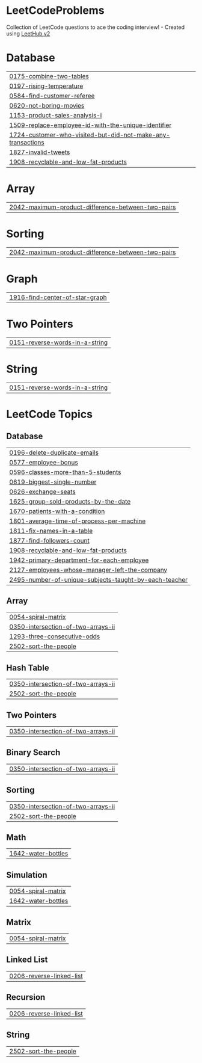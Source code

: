 # LeetCodeProblems
Collection of LeetCode questions to ace the coding interview! - Created using [LeetHub v2](https://github.com/arunbhardwaj/LeetHub-2.0)


# Database
|  |
| ------- |
| [0175-combine-two-tables](https://github.com/dhananjaytripathi08/LeetCodeProblems/tree/master/0175-combine-two-tables) |
| [0197-rising-temperature](https://github.com/dhananjaytripathi08/LeetCodeProblems/tree/master/0197-rising-temperature) |
| [0584-find-customer-referee](https://github.com/dhananjaytripathi08/LeetCodeProblems/tree/master/0584-find-customer-referee) |
| [0620-not-boring-movies](https://github.com/dhananjaytripathi08/LeetCodeProblems/tree/master/0620-not-boring-movies) |
| [1153-product-sales-analysis-i](https://github.com/dhananjaytripathi08/LeetCodeProblems/tree/master/1153-product-sales-analysis-i) |
| [1509-replace-employee-id-with-the-unique-identifier](https://github.com/dhananjaytripathi08/LeetCodeProblems/tree/master/1509-replace-employee-id-with-the-unique-identifier) |
| [1724-customer-who-visited-but-did-not-make-any-transactions](https://github.com/dhananjaytripathi08/LeetCodeProblems/tree/master/1724-customer-who-visited-but-did-not-make-any-transactions) |
| [1827-invalid-tweets](https://github.com/dhananjaytripathi08/LeetCodeProblems/tree/master/1827-invalid-tweets) |
| [1908-recyclable-and-low-fat-products](https://github.com/dhananjaytripathi08/LeetCodeProblems/tree/master/1908-recyclable-and-low-fat-products) |
# Array
|  |
| ------- |
| [2042-maximum-product-difference-between-two-pairs](https://github.com/dhananjaytripathi08/LeetCodeProblems/tree/master/2042-maximum-product-difference-between-two-pairs) |
# Sorting
|  |
| ------- |
| [2042-maximum-product-difference-between-two-pairs](https://github.com/dhananjaytripathi08/LeetCodeProblems/tree/master/2042-maximum-product-difference-between-two-pairs) |
# Graph
|  |
| ------- |
| [1916-find-center-of-star-graph](https://github.com/dhananjaytripathi08/LeetCodeProblems/tree/master/1916-find-center-of-star-graph) |
# Two Pointers
|  |
| ------- |
| [0151-reverse-words-in-a-string](https://github.com/dhananjaytripathi08/LeetCodeProblems/tree/master/0151-reverse-words-in-a-string) |
# String
|  |
| ------- |
| [0151-reverse-words-in-a-string](https://github.com/dhananjaytripathi08/LeetCodeProblems/tree/master/0151-reverse-words-in-a-string) |
<!---LeetCode Topics Start-->
# LeetCode Topics
## Database
|  |
| ------- |
| [0196-delete-duplicate-emails](https://github.com/dhananjaytripathi08/LeetCodeProblems/tree/master/0196-delete-duplicate-emails) |
| [0577-employee-bonus](https://github.com/dhananjaytripathi08/LeetCodeProblems/tree/master/0577-employee-bonus) |
| [0596-classes-more-than-5-students](https://github.com/dhananjaytripathi08/LeetCodeProblems/tree/master/0596-classes-more-than-5-students) |
| [0619-biggest-single-number](https://github.com/dhananjaytripathi08/LeetCodeProblems/tree/master/0619-biggest-single-number) |
| [0626-exchange-seats](https://github.com/dhananjaytripathi08/LeetCodeProblems/tree/master/0626-exchange-seats) |
| [1625-group-sold-products-by-the-date](https://github.com/dhananjaytripathi08/LeetCodeProblems/tree/master/1625-group-sold-products-by-the-date) |
| [1670-patients-with-a-condition](https://github.com/dhananjaytripathi08/LeetCodeProblems/tree/master/1670-patients-with-a-condition) |
| [1801-average-time-of-process-per-machine](https://github.com/dhananjaytripathi08/LeetCodeProblems/tree/master/1801-average-time-of-process-per-machine) |
| [1811-fix-names-in-a-table](https://github.com/dhananjaytripathi08/LeetCodeProblems/tree/master/1811-fix-names-in-a-table) |
| [1877-find-followers-count](https://github.com/dhananjaytripathi08/LeetCodeProblems/tree/master/1877-find-followers-count) |
| [1908-recyclable-and-low-fat-products](https://github.com/dhananjaytripathi08/LeetCodeProblems/tree/master/1908-recyclable-and-low-fat-products) |
| [1942-primary-department-for-each-employee](https://github.com/dhananjaytripathi08/LeetCodeProblems/tree/master/1942-primary-department-for-each-employee) |
| [2127-employees-whose-manager-left-the-company](https://github.com/dhananjaytripathi08/LeetCodeProblems/tree/master/2127-employees-whose-manager-left-the-company) |
| [2495-number-of-unique-subjects-taught-by-each-teacher](https://github.com/dhananjaytripathi08/LeetCodeProblems/tree/master/2495-number-of-unique-subjects-taught-by-each-teacher) |
## Array
|  |
| ------- |
| [0054-spiral-matrix](https://github.com/dhananjaytripathi08/LeetCodeProblems/tree/master/0054-spiral-matrix) |
| [0350-intersection-of-two-arrays-ii](https://github.com/dhananjaytripathi08/LeetCodeProblems/tree/master/0350-intersection-of-two-arrays-ii) |
| [1293-three-consecutive-odds](https://github.com/dhananjaytripathi08/LeetCodeProblems/tree/master/1293-three-consecutive-odds) |
| [2502-sort-the-people](https://github.com/dhananjaytripathi08/LeetCodeProblems/tree/master/2502-sort-the-people) |
## Hash Table
|  |
| ------- |
| [0350-intersection-of-two-arrays-ii](https://github.com/dhananjaytripathi08/LeetCodeProblems/tree/master/0350-intersection-of-two-arrays-ii) |
| [2502-sort-the-people](https://github.com/dhananjaytripathi08/LeetCodeProblems/tree/master/2502-sort-the-people) |
## Two Pointers
|  |
| ------- |
| [0350-intersection-of-two-arrays-ii](https://github.com/dhananjaytripathi08/LeetCodeProblems/tree/master/0350-intersection-of-two-arrays-ii) |
## Binary Search
|  |
| ------- |
| [0350-intersection-of-two-arrays-ii](https://github.com/dhananjaytripathi08/LeetCodeProblems/tree/master/0350-intersection-of-two-arrays-ii) |
## Sorting
|  |
| ------- |
| [0350-intersection-of-two-arrays-ii](https://github.com/dhananjaytripathi08/LeetCodeProblems/tree/master/0350-intersection-of-two-arrays-ii) |
| [2502-sort-the-people](https://github.com/dhananjaytripathi08/LeetCodeProblems/tree/master/2502-sort-the-people) |
## Math
|  |
| ------- |
| [1642-water-bottles](https://github.com/dhananjaytripathi08/LeetCodeProblems/tree/master/1642-water-bottles) |
## Simulation
|  |
| ------- |
| [0054-spiral-matrix](https://github.com/dhananjaytripathi08/LeetCodeProblems/tree/master/0054-spiral-matrix) |
| [1642-water-bottles](https://github.com/dhananjaytripathi08/LeetCodeProblems/tree/master/1642-water-bottles) |
## Matrix
|  |
| ------- |
| [0054-spiral-matrix](https://github.com/dhananjaytripathi08/LeetCodeProblems/tree/master/0054-spiral-matrix) |
## Linked List
|  |
| ------- |
| [0206-reverse-linked-list](https://github.com/dhananjaytripathi08/LeetCodeProblems/tree/master/0206-reverse-linked-list) |
## Recursion
|  |
| ------- |
| [0206-reverse-linked-list](https://github.com/dhananjaytripathi08/LeetCodeProblems/tree/master/0206-reverse-linked-list) |
## String
|  |
| ------- |
| [2502-sort-the-people](https://github.com/dhananjaytripathi08/LeetCodeProblems/tree/master/2502-sort-the-people) |
<!---LeetCode Topics End-->